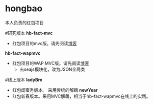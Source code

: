 # hongbao
本人负责的红包项目

#研究版本
**hb-fact-mvc**
- 红包项目的mvc版。请先阅读[博客](https://github.com/mominger/blog/issues/7)

**hb-fact-wapmvc**
- 红包项目的WAP MVC版。请先阅读[博客](https://github.com/mominger/blog/issues/7)
  - 去seajs模块化，改为JSON全局类


#线上版本
**ladyBro**
- 红包闺蜜秀版本。 采用传统的解耦
**newYear**
- 红包新春版本。采用MVC解耦，相当于hb-fact-wapmvc在线上的实践。

